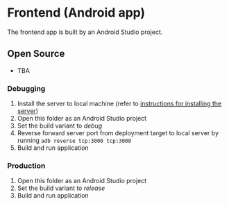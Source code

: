# Frontend (Android app)

The frontend app is built by an Android Studio project.

## Open Source
- TBA

### Debugging

1. Install the server to local machine (refer to [instructions for installing the server](../backend/README.md))
2. Open this folder as an Android Studio project
3. Set the build variant to *debug*
4. Reverse forward server port from deployment target to local server by running `adb reverse tcp:3000 tcp:3000` 
5. Build and run application

### Production

1. Open this folder as an Android Studio project
2. Set the build variant to *release*
3. Build and run application